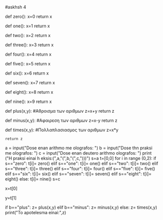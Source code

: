#askhsh 4

def zero():
	x=0
	return x
	
def one():
	x=1
	return x
	
def two():
	x=2
	return x
	
def three():
	x=3
	return x
	
def four():
	x=4
	return x
	
def five():
	x=5
	return x
	
def six():
	x=6
	return x
	
def seven():
	x=7
	return x
	
def eight():
	x=8
	return x
	
def nine():
	x=9
	return x
	
def plus(x,y):
	#Αθροισμα των αριθμων
	z=x+y
	return z
	
def minus(x,y):
	#Αφαιρεση των αριθμων
	z=x-y
	return z
	
def times(x,y):
	#Πολλαπλασιασμος των αριθμων
	z=x*y
	
	return z
	
a = input("Dose enan arithmo me olografos:	")
b = input("Dose thn praksi me olografos:	")
c = input("Dose enan deutero arithmo olografos:	")
print ("H praksi einai h eksis:(",a,"(",b,"(",c,")))")
s=a
t=[0,0]
for i in range (0,2):
	if s=="zero":
		t[i]= zero()
	elif s=="one":
		t[i]= one()
	elif s=="two":
		t[i]= two()
	elif s=="three":
		t[i]= three()
	elif s=="four":
		t[i]= four()
	elif s=="five":
		t[i]= five()
	elif s=="six":
		t[i]= six()
	elif s=="seven":
		t[i]= seven()
	elif s=="eight":
		t[i]= eight()
	else:
		t[i]= nine()
	s=c
	
x=t[0]

y=t[1]

if b=="plus":
	z= plus(x,y)
elif b=="minus":
	z= minus(x,y)
else:
	z= times(x,y)
print("To apotelesma einai:",z)
